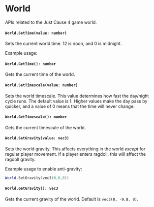 # World

APIs related to the Just Cause 4 game world.

#### `World.SetTime(value: number)`

Sets the current world time. 12 is noon, and 0 is midnight.

Example usage:

#### `World.GetTime(): number`

Gets the current time of the world.

#### `World.SetTimescale(value: number)`

Sets the world timescale. This value determines how fast the day/night cycle runs. The default value is 1. Higher values make the day pass by quicker, and a value of 0 means that the time will never change.

#### `World.GetTimescale(): number`

Gets the current timescale of the world.

#### `World.SetGravity(value: vec3)`

Sets the world gravity. This affects everything in the world _except_ for regular player movement. If a player enters ragdoll, this will affect the ragdoll gravity.

Example usage to enable anti-gravity:
```lua
World.SetGravity(vec3(0,0,0))
```

#### `World.GetGravity(): vec3`

Gets the current gravity of the world. Default is `vec3(0, -9.8, 0)`.
